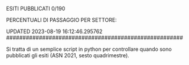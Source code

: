 ESITI PUBBLICATI 0/190 

PERCENTUALI DI PASSAGGIO PER SETTORE:

UPDATED 2023-08-19 16:12:46.295762
###################################################### 

Si tratta di un semplice script in python per controllare quando sono pubblicati gli esiti (ASN 2021, sesto quadrimestre).

